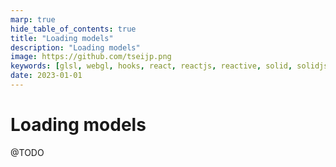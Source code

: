 ```yaml
---
marp: true
hide_table_of_contents: true
title: "Loading models"
description: "Loading models"
image: https://github.com/tseijp.png
keywords: [glsl, webgl, hooks, react, reactjs, reactive, solid, solidjs, typescript]
date: 2023-01-01
---
```


# Loading models

@TODO